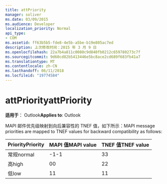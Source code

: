 ```yaml
---
title: attPriority
manager: soliver
ms.date: 03/09/2015
ms.audience: Developer
localization_priority: Normal
api_type:
- COM
ms.assetid: ff63b5b5-fde8-4e5b-a5be-b19e805ac7ed
description: 上次修改时间：2015 年 3 月 9 日
ms.openlocfilehash: 22a7b4a811c0080c9d840fb0212c659780273c7f
ms.sourcegitcommit: 9d60cd82b5413446e5bc8ace2cd689f683fb41a7
ms.translationtype: MT
ms.contentlocale: zh-CN
ms.lasthandoff: 06/11/2018
ms.locfileid: "19774584"
---
```

# <a name="attpriority"></a><span data-ttu-id="78b67-103">attPriority</span><span class="sxs-lookup"><span data-stu-id="78b67-103">attPriority</span></span>

  
  
<span data-ttu-id="78b67-104">**适用于**： Outlook</span><span class="sxs-lookup"><span data-stu-id="78b67-104">**Applies to**: Outlook</span></span> 
  
<span data-ttu-id="78b67-105">MAPI 邮件优先级映射到向后兼容性的 TNEF 值，如下所示：</span><span class="sxs-lookup"><span data-stu-id="78b67-105">MAPI message priorities are mapped to TNEF values for backward compatibility as follows:</span></span>
  
|<span data-ttu-id="78b67-106">**Priority**</span><span class="sxs-lookup"><span data-stu-id="78b67-106">**Priority**</span></span>|<span data-ttu-id="78b67-107">**MAPI 值**</span><span class="sxs-lookup"><span data-stu-id="78b67-107">**MAPI value**</span></span>|<span data-ttu-id="78b67-108">**TNEF 值**</span><span class="sxs-lookup"><span data-stu-id="78b67-108">**TNEF value**</span></span>|
|:-----|:-----|:-----|
|<span data-ttu-id="78b67-109">常规</span><span class="sxs-lookup"><span data-stu-id="78b67-109">normal</span></span>  <br/> |<span data-ttu-id="78b67-110">-1</span><span class="sxs-lookup"><span data-stu-id="78b67-110">-1</span></span>  <br/> |<span data-ttu-id="78b67-111">3</span><span class="sxs-lookup"><span data-stu-id="78b67-111">3</span></span>  <br/> |
|<span data-ttu-id="78b67-112">高</span><span class="sxs-lookup"><span data-stu-id="78b67-112">high</span></span>  <br/> |<span data-ttu-id="78b67-113">0</span><span class="sxs-lookup"><span data-stu-id="78b67-113">0</span></span>  <br/> |<span data-ttu-id="78b67-114">2</span><span class="sxs-lookup"><span data-stu-id="78b67-114">2</span></span>  <br/> |
|<span data-ttu-id="78b67-115">低</span><span class="sxs-lookup"><span data-stu-id="78b67-115">low</span></span>  <br/> |<span data-ttu-id="78b67-116">1</span><span class="sxs-lookup"><span data-stu-id="78b67-116">1</span></span>  <br/> |<span data-ttu-id="78b67-117">1</span><span class="sxs-lookup"><span data-stu-id="78b67-117">1</span></span>  <br/> |
   

